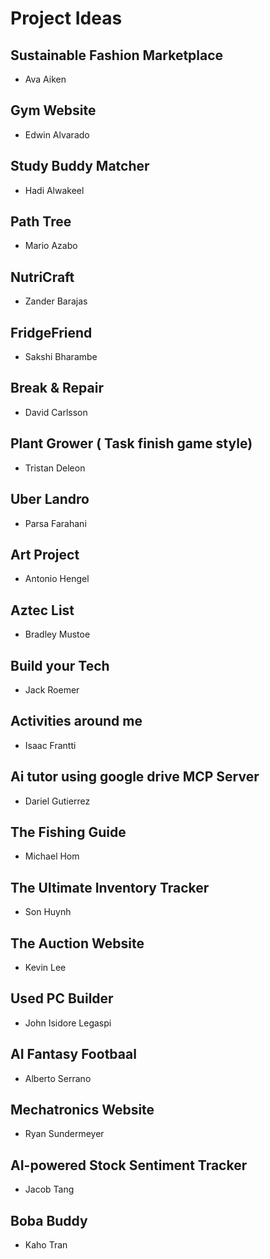 # Project Ideas

## Sustainable Fashion Marketplace

- Ava Aiken

## Gym Website

- Edwin Alvarado

## Study Buddy Matcher

- Hadi Alwakeel

## Path Tree

- Mario Azabo

## NutriCraft

- Zander Barajas

## FridgeFriend

- Sakshi Bharambe

## Break & Repair

- David Carlsson

## Plant Grower ( Task finish game style)

- Tristan Deleon

## Uber Landro

- Parsa Farahani

## Art Project

- Antonio Hengel

## Aztec List

- Bradley Mustoe

## Build your Tech

- Jack Roemer

## Activities around me

- Isaac Frantti

## Ai tutor using google drive MCP Server

- Dariel Gutierrez

## The Fishing Guide

- Michael Hom

## The Ultimate Inventory Tracker

- Son Huynh

## The Auction Website

- Kevin Lee

## Used PC Builder

- John Isidore Legaspi

## AI Fantasy Footbaal

- Alberto Serrano

## Mechatronics Website

- Ryan Sundermeyer

## AI-powered Stock Sentiment Tracker

- Jacob Tang

## Boba Buddy

- Kaho Tran

